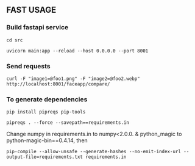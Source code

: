 ## FAST USAGE

### Build fastapi service
`cd src`

`uvicorn main:app --reload --host 0.0.0.0 --port 8001`


### Send requests

`curl -F "image1=@foo1.png" -F "image2=@foo2.webp" http://localhost:8001/faceapp/compare/`

### To generate dependencies
`pip install pipreqs pip-tools`

`pipreqs . --force --savepath==requirements.in`

Change numpy in requirements.in to numpy<2.0.0. & python_magic to python-magic-bin==0.4.14, then

`pip-compile --allow-unsafe --generate-hashes --no-emit-index-url --output-file=requirements.txt requirements.in`